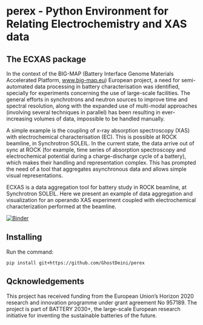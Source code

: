 # perex - Python Environment for Relating Electrochemistry and XAS data
## The ECXAS package
In the context of the BIG-MAP (Battery Interface Genome Materials Accelerated Platform, www.big-map.eu) European project, a need for semi-automated data processing in battery characterisation was identified, specially for experiments concerning the use of large-scale facilities. The general efforts in synchrotrons and neutron sources to improve time and spectral resolution, along with the expanded use of multi-modal approaches (involving several techniques in parallel) has been resulting in ever-increasing volumes of data, impossible to be handled manually.

A simple example is the coupling of x-ray absorption spectroscopy (XAS) with electrochemical characterisation (EC). This is possible at ROCK beamline, in Synchrotron SOLEIL. In the current state, the data arrive out of sync at ROCK (for example, time series of absorption spectroscopy and electrochemical potential during a charge-discharge cycle of a battery), which makes their handling and representation complex. This has prompted the need of a tool that aggregates asynchronous data and allows simple visual representations.

ECXAS is a data aggregation tool for battery study in ROCK beamline, at Synchrotron SOLEIL. Here we present an example of data aggregation and visualization for an operando XAS experiment coupled with electrochemical characterization performed at the beamline.

[![Binder](https://mybinder.org/badge_logo.svg)](https://mybinder.org/v2/gh/GhostDeini/perex/HEAD?labpath=example%2Fecxas_rock_example.ipynb)

## Installing
Run the command:

`pip install git+https://github.com/GhostDeini/perex`

## Qcknowledgements
This project has received funding from the European Union’s Horizon 2020 research and innovation programme under grant agreement No 957189. The project is part of BATTERY 2030+, the large-scale European research initiative for inventing the sustainable batteries of the future.
